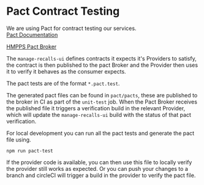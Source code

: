 # Pact Contract Testing

We are using Pact for contract testing our services.  
[Pact Documentation](https://pact.io/)

[HMPPS Pact Broker](https://pact-broker-prod.apps.live-1.cloud-platform.service.justice.gov.uk/)

The `manage-recalls-ui` defines contracts it expects it's Providers to satisfy, the contract is then published to the pact Broker and the Provider then uses it to verify it behaves as the consumer expects.

The pact tests are of the format `*.pact.test`.

The generated pact files can be found in `pact/pacts`, these are published to the broker in CI as part of the `unit-test` job.  When the Pact Broker receives the published file it triggers a verification build in the relevant Provider, which will update the `manage-recalls-ui` build with the status of that pact verification.

For local development you can run all the pact tests and generate the pact file using.

```npm run pact-test```

If the provider code is available, you can then use this file to locally verify the provider still works as expected.  Or you can push your changes to a branch and  circleCI will trigger a build in the provider to verify the pact file.  